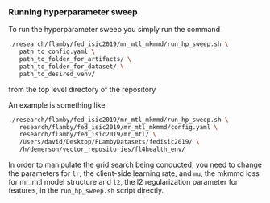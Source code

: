### Running hyperparameter sweep

To run the hyperparameter sweep you simply run the command

```bash
./research/flamby/fed_isic2019/mr_mtl_mkmmd/run_hp_sweep.sh \
   path_to_config.yaml \
   path_to_folder_for_artifacts/ \
   path_to_folder_for_dataset/ \
   path_to_desired_venv/
```

from the top level directory of the repository

An example is something like
``` bash
./research/flamby/fed_isic2019/mr_mtl_mkmmd/run_hp_sweep.sh \
   research/flamby/fed_isic2019/mr_mtl_mkmmd/config.yaml \
   research/flamby/fed_isic2019/mr_mtl/ \
   /Users/david/Desktop/FLambyDatasets/fedisic2019/ \
   /h/demerson/vector_repositories/fl4health_env/
```

In order to manipulate the grid search being conducted, you need to change the parameters for `lr`, the client-side learning rate, and `mu`, the mkmmd loss for mr_mtl model structure and `l2`, the l2 regularization parameter for features, in the `run_hp_sweep.sh` script directly.
